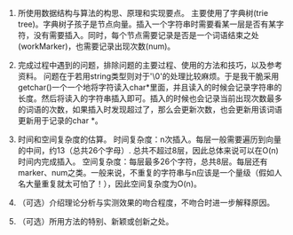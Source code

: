 1. 所使用数据结构与算法的构思、原理和实现要点。
  主要使用了字典树(trie tree)。字典树子孩子是节点向量。插入一个字符串时需要看某一层是否有某字符，没有需要插入。同时，每个节点需要记录是否是一个词语结束之处(workMarker)，也需要记录出现次数(num)。
2. 完成过程中遇到的问题，排除问题的主要过程、使用的方法和技巧，以及参考资料。
  问题在于若用string类型则对于'\0'的处理比较麻烦。于是我干脆采用getchar()一个一个地将字符读入char*里面，并且读入的时候会记录字符串的长度。然后将读入的字符串插入即可。插入的时候也会记录当前出现次数最多的词语的次数，如果插入时发现超过了，那么会更新次数，也会更新用该词语更新用于记录的char *。
3. 时间和空间复杂度的估算。
  时间复杂度：n次插入。每层一般需要遍历到向量的中间，约13（总共26个字母）. 总共不超过8层，因此总体来说可以在O(n)时间内完成插入。
  空间复杂度：每层最多26个字符，总共8层。每层还有marker、num之类。一般来说，不重复的字符串与n应该是一个量级（假如人名大量重复就太可怕了！），因此空间复杂度为O(n)。

4. （可选）介绍理论分析与实测效果的吻合程度，不吻合时进一步解释原因。
5. （可选）所用方法的特别、新颖或创新之处。